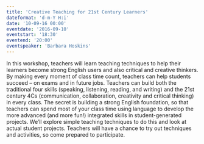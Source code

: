 ```yaml
---
title: 'Creative Teaching for 21st Century Learners'
dateformat: 'd-m-Y H:i'
date: '10-09-16 00:00'
eventdate: '2016-09-10'
eventstart: '18:30'
eventend: '20:00'
eventspeaker: 'Barbara Hoskins'
---
```


 In this workshop, teachers will learn teaching techniques to help their learners become strong English users and also critical and creative thinkers. By making every moment of class time count, teachers can help students succeed – on exams and in future jobs. Teachers can build both the traditional four skills (speaking, listening, reading, and writing) and the 21st century 4Cs (communication, collaboration, creativity and critical thinking) in every class. The secret is building a strong English foundation, so that teachers can spend most of your class time using language to develop the more advanced (and more fun!) integrated skills in student-generated projects. We’ll explore simple teaching techniques to do this and look at actual student projects. Teachers will have a chance to try out techniques and activities, so come prepared to participate.


